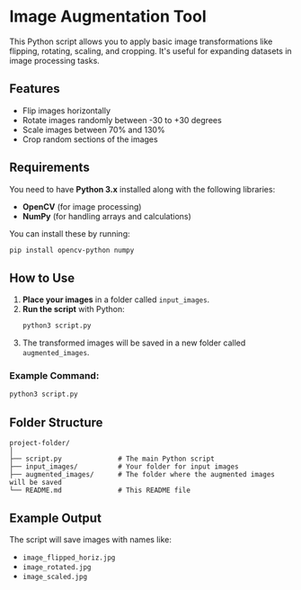 # Image Augmentation Tool

This Python script allows you to apply basic image transformations like flipping, rotating, scaling, and cropping. It's useful for expanding datasets in image processing tasks.

## Features
- Flip images horizontally
- Rotate images randomly between -30 to +30 degrees
- Scale images between 70% and 130%
- Crop random sections of the images

## Requirements
You need to have **Python 3.x** installed along with the following libraries:
- **OpenCV** (for image processing)
- **NumPy** (for handling arrays and calculations)

You can install these by running:

```bash
pip install opencv-python numpy
```

## How to Use

1. **Place your images** in a folder called `input_images`.
2. **Run the script** with Python:
   ```bash
   python3 script.py
   ```
3. The transformed images will be saved in a new folder called `augmented_images`.

### Example Command:
```bash
python3 script.py
```

## Folder Structure

```
project-folder/
│
├── script.py              # The main Python script
├── input_images/          # Your folder for input images
├── augmented_images/      # The folder where the augmented images will be saved
└── README.md              # This README file
```

## Example Output
The script will save images with names like:
- `image_flipped_horiz.jpg`
- `image_rotated.jpg`
- `image_scaled.jpg`

